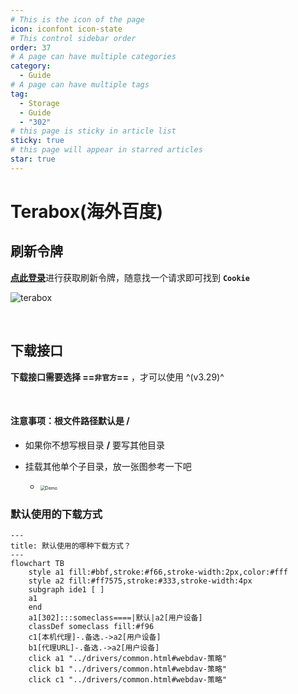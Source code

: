 ```yaml
---
# This is the icon of the page
icon: iconfont icon-state
# This control sidebar order
order: 37
# A page can have multiple categories
category:
  - Guide
# A page can have multiple tags
tag:
  - Storage
  - Guide
  - "302"
# this page is sticky in article list
sticky: true
# this page will appear in starred articles
star: true
---
```


# Terabox(海外百度)


## **刷新令牌**

[**点此登录**](https://www.terabox.com/)进行获取刷新令牌，随意找一个请求即可找到 **`Cookie`**

![terabox](/img/drivers/terabox/terabox_cookie.png)


<br/>



## **下载接口**

**下载接口需要选择 ==`非官方`==** ，才可以使用 ^(v3.29)^



<br/>

#### **注意事项：根文件路径默认是 /**

- 如果你不想写根目录 **/** 要写其他目录

- 挂载其他单个子目录，放一张图参考一下吧
  - <img src="/img/drivers/terabox/terabox3.png" alt="Demo" style="zoom:50%;" />

    

### **默认使用的下载方式**

```mermaid
---
title: 默认使用的哪种下载方式？
---
flowchart TB
    style a1 fill:#bbf,stroke:#f66,stroke-width:2px,color:#fff
    style a2 fill:#ff7575,stroke:#333,stroke-width:4px
    subgraph ide1 [ ]
    a1
    end
    a1[302]:::someclass====|默认|a2[用户设备]
    classDef someclass fill:#f96
    c1[本机代理]-.备选.->a2[用户设备]
    b1[代理URL]-.备选.->a2[用户设备]
    click a1 "../drivers/common.html#webdav-策略"
    click b1 "../drivers/common.html#webdav-策略"
    click c1 "../drivers/common.html#webdav-策略"
```
